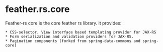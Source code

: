 # feather.rs.core #

Feather-rs core is the core feather rs library. it provides:

	* CSS-selector, View interface based templating provider for JAX-RS
	* Form serialization and validation providers for JAX-RS.
	* Pagination components (forked from spring-data-commons and spring-core)